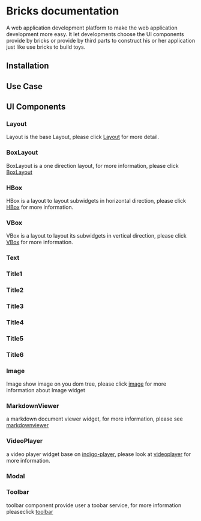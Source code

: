 # Bricks documentation
A web application development platform to make the web application development more easy.
It let developments choose the UI components provide by bricks or provide by third parts to construct his or her application just like use bricks to build toys.

## Installation
## Use Case
## UI Components
### Layout
Layout is the base Layout, please click [Layout](layout.md) for more detail.

### BoxLayout
BoxLayout is a one direction layout, for more information, please click [BoxLayout](boxlayout.md)


### HBox
HBox is a layout to layout subwidgets in horizontal direction, please click [HBox](hbox.md) for more information.
### VBox
VBox is a layout to layout its subwidgets in vertical direction, please click [VBox](vbox.md) for more information.
### Text
### Title1
### Title2
### Title3
### Title4
### Title5
### Title6
### Image
Image show image on you dom tree, please click [image](image.md) for more information about Image widget

### MarkdownViewer
a markdown document viewer widget, for more information, please see [markdownviewer](markdownviewer.md)

### VideoPlayer
a video player widget base on [indigo-player](https://github.com/matvp91/indigo-player), please look at [videoplayer](videoplayer.md) for more information.

### Modal
### Toolbar
toolbar component provide user a toobar service, for more information pleaseclick [toolbar](toolbar.md)

